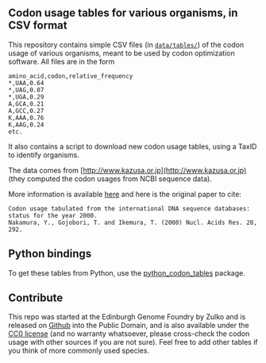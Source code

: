Codon usage tables for various organisms, in CSV format
-------------------------------------------------------

This repository contains simple CSV files (in [``data/tables/``](https://github.com/Edinburgh-Genome-Foundry/codon-usage-tables/tree/master/data/tables)) of the codon usage of various organisms,
meant to be used by codon optimization software. All files are in the form

```
amino_acid,codon,relative_frequency
*,UAA,0.64
*,UAG,0.07
*,UGA,0.29
A,GCA,0.21
A,GCC,0.27
K,AAA,0.76
K,AAG,0.24
etc.
```

It also contains a script to download new codon usage tables, using a TaxID to identify organisms.

The data comes from [http://www.kazusa.or.jp](http://www.kazusa.or.jp) (they computed the codon usages from NCBI sequence data).

More information is available [here](http://www.kazusa.or.jp/codon/readme_codon.html
) and here is the original paper to cite:

```
Codon usage tabulated from the international DNA sequence databases: status for the year 2000.
Nakamura, Y., Gojobori, T. and Ikemura, T. (2000) Nucl. Acids Res. 28, 292.
```

Python bindings
---------------

To get these tables from Python, use the [python_codon_tables](https://github.com/Edinburgh-Genome-Foundry/codon-usage-tables/tree/master/python_codon_tables) package.

Contribute
----------

This repo was started at the Edinburgh Genome Foundry by Zulko and is released on [Github](https://github.com/Edinburgh-Genome-Foundry/codon-usage-tables) into the Public Domain, and is also available under the [CC0 license](LICENSE) (and no warranty whatsoever, please cross-check the codon usage with other sources if you are not sure). Feel free to add other tables if you think of more commonly used species.

